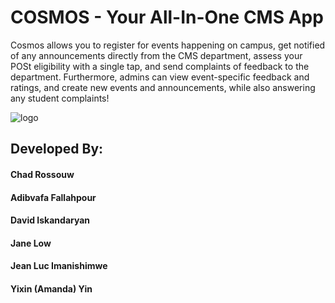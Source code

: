 # COSMOS - Your All-In-One CMS App
Cosmos allows you to register for events happening on campus, get notified of any announcements directly from the CMS department, assess your POSt eligibility with a single tap, and send complaints of feedback to the department. Furthermore, admins can view event-specific feedback and ratings, and create new events and announcements, while also answering any student complaints!


![logo](https://github.com/ChadRosseau/CSCB07-Group23/assets/90617686/2ac1c59d-c4ff-46fd-866e-55a9dbc6b2af)


## Developed By:
#### Chad Rossouw
#### Adibvafa Fallahpour
#### David Iskandaryan
#### Jane Low
#### Jean Luc Imanishimwe
#### Yixin (Amanda) Yin
